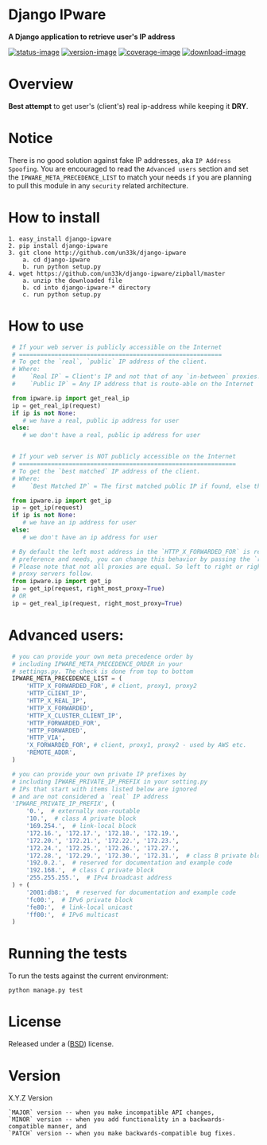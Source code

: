 Django IPware
====================

**A Django application to retrieve user's IP address**

[![status-image]][status-link]
[![version-image]][version-link]
[![coverage-image]][coverage-link]
[![download-image]][download-link]


Overview
====================

**Best attempt** to get user's (client's) real ip-address while keeping it **DRY**.

Notice
====================

There is no good solution against fake IP addresses, aka `IP Address Spoofing`.
You are encouraged to read the `Advanced users` section and set the `IPWARE_META_PRECEDENCE_LIST`
to match your needs `if` you are planning to pull this module in any `security` related architecture.

How to install
====================

    1. easy_install django-ipware
    2. pip install django-ipware
    3. git clone http://github.com/un33k/django-ipware
        a. cd django-ipware
        b. run python setup.py
    4. wget https://github.com/un33k/django-ipware/zipball/master
        a. unzip the downloaded file
        b. cd into django-ipware-* directory
        c. run python setup.py


How to use
====================

   ```python
    # If your web server is publicly accessible on the Internet
    # =========================================================
    # To get the `real`, `public` IP address of the client.
    # Where:
    #    `Real IP` = Client's IP and not that of any `in-between` proxies.
    #    `Public IP` = Any IP address that is route-able on the Internet

    from ipware.ip import get_real_ip
    ip = get_real_ip(request)
    if ip is not None:
       # we have a real, public ip address for user
    else:
       # we don't have a real, public ip address for user


    # If your web server is NOT publicly accessible on the Internet
    # =============================================================
    # To get the `best matched` IP address of the client.
    # Where:
    #    `Best Matched IP` = The first matched public IP if found, else the first matched non-public IP.

    from ipware.ip import get_ip
    ip = get_ip(request)
    if ip is not None:
       # we have an ip address for user
    else:
       # we don't have an ip address for user

    # By default the left most address in the `HTTP_X_FORWARDED_FOR` is returned. However, depending on your
    # preference and needs, you can change this behavior by passing the `right_most_proxy=True` to the API.
    # Please note that not all proxies are equal. So left to right or right to left is not a rule that all
    # proxy servers follow.
    from ipware.ip import get_ip
    ip = get_ip(request, right_most_proxy=True)
    # OR
    ip = get_real_ip(request, right_most_proxy=True)
   ```

Advanced users:
====================

   ```python
    # you can provide your own meta precedence order by
    # including IPWARE_META_PRECEDENCE_ORDER in your
    # settings.py. The check is done from top to bottom
    IPWARE_META_PRECEDENCE_LIST = (
        'HTTP_X_FORWARDED_FOR', # client, proxy1, proxy2
        'HTTP_CLIENT_IP',
        'HTTP_X_REAL_IP',
        'HTTP_X_FORWARDED',
        'HTTP_X_CLUSTER_CLIENT_IP',
        'HTTP_FORWARDED_FOR',
        'HTTP_FORWARDED',
        'HTTP_VIA',
        'X_FORWARDED_FOR', # client, proxy1, proxy2 - used by AWS etc.
        'REMOTE_ADDR',
    )

    # you can provide your own private IP prefixes by
    # including IPWARE_PRIVATE_IP_PREFIX in your setting.py
    # IPs that start with items listed below are ignored
    # and are not considered a `real` IP address
    'IPWARE_PRIVATE_IP_PREFIX', (
        '0.',  # externally non-routable
        '10.',  # class A private block
        '169.254.',  # link-local block
        '172.16.', '172.17.', '172.18.', '172.19.',
        '172.20.', '172.21.', '172.22.', '172.23.',
        '172.24.', '172.25.', '172.26.', '172.27.',
        '172.28.', '172.29.', '172.30.', '172.31.',  # class B private blocks
        '192.0.2.',  # reserved for documentation and example code
        '192.168.',  # class C private block
        '255.255.255.',  # IPv4 broadcast address
    ) + (
        '2001:db8:',  # reserved for documentation and example code
        'fc00:',  # IPv6 private block
        'fe80:',  # link-local unicast
        'ff00:',  # IPv6 multicast
    )
   ```

Running the tests
====================

To run the tests against the current environment:

    python manage.py test


License
====================

Released under a ([BSD](LICENSE.md)) license.


Version
====================
X.Y.Z Version

    `MAJOR` version -- when you make incompatible API changes,
    `MINOR` version -- when you add functionality in a backwards-compatible manner, and
    `PATCH` version -- when you make backwards-compatible bug fixes.

[status-image]: https://secure.travis-ci.org/un33k/django-ipware.png?branch=master
[status-link]: http://travis-ci.org/un33k/django-ipware?branch=master

[version-image]: https://img.shields.io/pypi/v/django-ipware.svg
[version-link]: https://pypi.python.org/pypi/django-ipware

[coverage-image]: https://coveralls.io/repos/un33k/django-ipware/badge.svg
[coverage-link]: https://coveralls.io/r/un33k/django-ipware

[download-image]: https://img.shields.io/pypi/dm/django-ipware.svg
[download-link]: https://pypi.python.org/pypi/django-ipware
